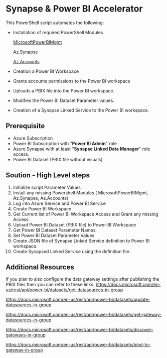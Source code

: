 # Synapse & Power BI Accelerator

This PowerShell script automates the following: 
- Installation of required PowerShell Modules

    [MicrosoftPowerBIMgmt](https://learn.microsoft.com/en-us/powershell/power-bi/overview?view=powerbi-ps)

    [Az.Synapse](https://learn.microsoft.com/en-us/powershell/module/az.synapse)

    [Az.Accounts](https://learn.microsoft.com/en-us/powershell/module/Az.Accounts)

- Creation a Power BI Workspace
- Grants accounts permissions to the Power BI workspace
- Uploads a PBIX file into the Power BI workspace. 
- Modifies the Power BI Dataset Parameter values.
- Creation of a Synapse Linked Service to the Power BI workspace.

## Prerequisite 
- Azure Subscription
- Power BI Subscription with "**Power BI Admin**" role 
- Azure Synapse with at least "**Synapse Linked Data Manager**" role access. 
- Power BI Dataset (PBIX file without visuals) 

## Soution - High Level steps 
1. Initialize script Parameter Values
2. Install any missing Powershell Modules ( MicrosoftPowerBIMgmt, Az.Synapse, Az.Accounts)
3. Log into Azure Service and Power BI Service 
4. Create Power BI Workspace 
5. Get Current list of Power BI Workspace Access and Grant any missing Access
6. Upload Power BI Dataset (PBIX file) to Power BI Workspace 
7. Get Power BI Dataset Parameter Names 
8. Set Power BI Dataset Parameter Values 
9. Create JSON file of Synapse Linked Service definition to Power BI workspace.
10. Create Synapsed Linked Service using the definition file.


## Additional Resources 
If you plan to also configure the data gateway settings after publishing the PBIX files then you can refer to these links. 
https://docs.microsoft.com/en-us/rest/api/power-bi/datasets/get-datasources-in-group

https://docs.microsoft.com/en-us/rest/api/power-bi/datasets/update-datasources-in-group

https://docs.microsoft.com/en-us/rest/api/power-bi/datasets/get-gateway-datasources-in-group

https://docs.microsoft.com/en-us/rest/api/power-bi/datasets/discover-gateways-in-group

https://docs.microsoft.com/en-us/rest/api/power-bi/datasets/bind-to-gateway-in-group
